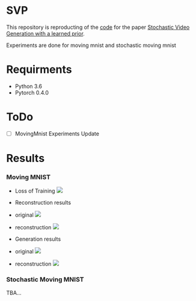 # SVP

This repository is reproducting of the [code](https://github.com/edenton/svg) for the paper [Stochastic Video Generation with a learned prior](https://arxiv.org/abs/1802.07687).


Experiments are done for moving mnist and stochastic moving mnist

# Requirments
- Python 3.6
- Pytorch 0.4.0

# ToDo
- [ ] MovingMnist Experiments Update

# Results 
### Moving MNIST
- Loss of Training
![](./pictures/Loss_curve.png')

- Reconstruction results
 - original
 ![](./pictures/original_r_image.gif')

 - reconstruction
 ![](./pictures/reconstruction_image.gif')

- Generation results

 - original
 ![](./pictures/original_image.gif')

 - reconstruction
 ![](./pictures/generate_image.gif')
 
### Stochastic Moving MNIST
 TBA...
